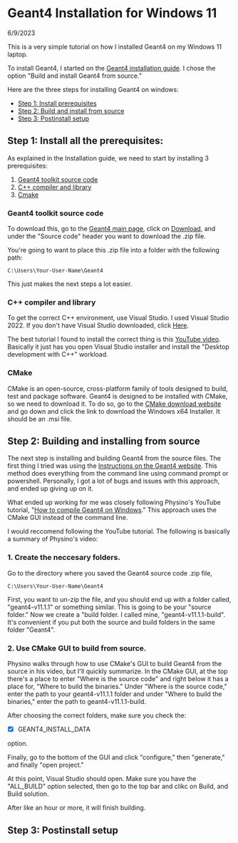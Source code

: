 # Geant4 Installation for Windows 11 
6/9/2023

This is a very simple tutorial on how I installed Geant4 on my Windows 11 laptop.

To install Geant4, I started on the [Geant4 installation guide](https://geant4-userdoc.web.cern.ch/UsersGuides/InstallationGuide/html/index.html). I chose the option "Build and install Geant4 from source." 

Here are the three steps for installing Geant4 on windows:
* [Step 1: Install prerequisites](#step-1-install-all-the-prerequisites)
* [Step 2: Build and install from source](#step-2-building-and-installing-from-source)
* [Step 3: Postinstall setup](#step-3-postinstall-setup)


## Step 1: Install all the prerequisites:

As explained in the Installation guide, we need to start by installing 3 prerequisites:
1. [Geant4 toolkit source code](#geant4-toolkit-source-code) 
2. [C++ compiler and library](#c-compiler-and-library)
3. [Cmake](#cmake)

### Geant4 toolkit source code

To download this, go to the [Geant4 main page](https://geant4.web.cern.ch), click on [Download](https://geant4.web.cern.ch/download/11.1.1.html), and under the "Source code" header you want to download the .zip file.

You're going to want to place this .zip file into a folder with the following path:
```
C:\Users\Your-User-Name\Geant4
```
This just makes the next steps a lot easier.

### C++ compiler and library

To get the correct C++ environment, use Visual Studio. I used Visual Studio 2022. If you don't have Visual Studio downloaded, click [Here](https://visualstudio.microsoft.com/downloads/).

The best tutorial I found to install the correct thing is this [YouTube video](https://www.youtube.com/watch?v=OMa2xDjdXJw). Basically it just has you open Visual Studio installer and install the "Desktop development with C++" workload. 

### CMake

CMake is an open-source, cross-platform family of tools designed to build, test and package software. Geant4 is designed to be installed with CMake, so we need to download it. To do so, go to the [CMake download website](https://cmake.org/download/) and go down and click the link to download the Windows x64 Installer. It should be an .msi file.

## Step 2: Building and installing from source

The next step is installing and building Geant4 from the source files. The first thing I tried was using the [Instructions on the Geant4 website](https://geant4-userdoc.web.cern.ch/UsersGuides/InstallationGuide/html/installguide.html#buildandinstall). This method does everything from the command line using command prompt or powershell. Personally, I got a lot of bugs and issues with this approach, and ended up giving up on it.

What ended up working for me was closely following Physino's YouTube tutorial, "[How to compile Geant4 on Windows](https://www.youtube.com/watch?v=GykiM1lPON4)." This approach uses the CMake GUI instead of the command line. 

I would reccomend following the YouTube tutorial. The following is basically a summary of Physino's video:

### 1. Create the neccesary folders.

Go to the directory where you saved the Geant4 source code .zip file, 
```
C:\Users\Your-User-Name\Geant4
```
First, you want to un-zip the file, and you should end up with a folder called, "geant4-v11.1.1" or something similar. This is going to be your "source folder." Now we create a "build folder. I called mine, "geant4-v11.1.1-build". It's convenient if you put both the source and build folders in the same folder "Geant4".

### 2. Use CMake GUI to build from source.

Physino walks through how to use CMake's GUI to build Geant4 from the source in his video, but I'll quickly summarize. In the CMake GUI, at the top there's a place to enter "Where is the source code" and right below it has a place for, "Where to build the binaries." Under "Where is the source code," enter the path to your geant4-v11.1.1 folder and under "Where to build the binaries," enter the path to geant4-v11.1.1-build.

After choosing the correct folders, make sure you check the:
- [x] GEANT4_INSTALL_DATA

option.

Finally, go to the bottom of the GUI and click "configure," then "generate," and finally "open project."

At this point, Visual Studio should open. Make sure you have the "ALL_BUILD" option selected, then go to the top bar and clikc on Build, and Build solution.

After like an hour or more, it will finish building. 


## Step 3: Postinstall setup


